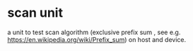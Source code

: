 # scan unit

a unit to test scan algorithm (exclusive prefix sum , see e.g. https://en.wikipedia.org/wiki/Prefix_sum) on host and device.
